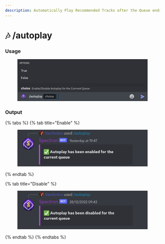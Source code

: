```yaml
---
description: Automatically Play Recommended Tracks after the Queue ends
---
```


# 🎶 /autoplay

### Usage

<figure><img src="../../.gitbook/assets/image (20).png" alt=""><figcaption></figcaption></figure>

### Output

{% tabs %}
{% tab title="Enable" %}
<figure><img src="../../.gitbook/assets/image (16).png" alt=""><figcaption></figcaption></figure>
{% endtab %}

{% tab title="Disable" %}
<figure><img src="../../.gitbook/assets/image (19).png" alt=""><figcaption></figcaption></figure>
{% endtab %}
{% endtabs %}

